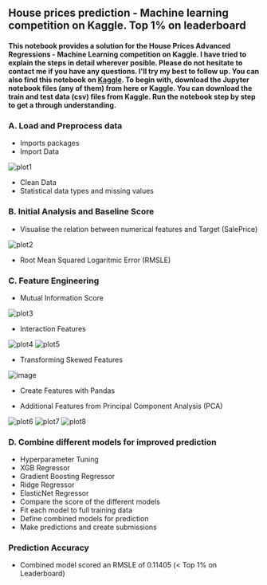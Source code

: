 ## House prices prediction - Machine learning competition on Kaggle. Top 1% on leaderboard
#### This notebook provides a solution for the House Prices Advanced Regressions - Machine Learning competition on Kaggle. I have tried to explain the steps in detail wherever posible. Please do not hesitate to contact me if you have any questions. I'll try my best to follow up. You can also find this notebook on [Kaggle](https://www.kaggle.com/code/muntasirphy/house-prices-top-1/notebook?scriptVersionId=103817570). To begin with, download the Jupyter notebook files (any of them) from here or Kaggle. You can download the train and test data (csv) files from Kaggle. Run the notebook step by step to get a through understanding. 

### A. Load and Preprocess data
* Imports packages
* Import Data

![plot1](https://user-images.githubusercontent.com/29087240/186298908-e4e74bc9-026e-4b2b-ac0d-ffc87883df2b.png)

* Clean Data
* Statistical data types and missing values
### B. Initial Analysis and Baseline Score
* Visualise the relation between numerical features and Target (SalePrice)

![plot2](https://user-images.githubusercontent.com/29087240/186298661-f23a6ceb-c686-47a3-bb15-5bd516382109.png)

* Root Mean Squared Logaritmic Error (RMSLE)
### C. Feature Engineering
* Mutual Information Score

![plot3](https://user-images.githubusercontent.com/29087240/186299083-5bfe246e-2e1d-45fc-98b1-6e4078671b50.png)

* Interaction Features

![plot4](https://user-images.githubusercontent.com/29087240/186299108-79b82b93-d430-4eee-a8d4-4dcb268022dd.png)
![plot5](https://user-images.githubusercontent.com/29087240/186299128-ae1bc5c3-90c9-4ec7-ac81-a135abdaa810.png)

* Transforming Skewed Features

![image](https://user-images.githubusercontent.com/29087240/187333203-a24cadef-845c-4eec-a34e-07bc41152ead.png)

* Create Features with Pandas

* Additional Features from Principal Component Analysis (PCA)

![plot6](https://user-images.githubusercontent.com/29087240/186299153-a48d45ed-d919-49b3-9bf7-28e4cdc626c4.png)
![plot7](https://user-images.githubusercontent.com/29087240/186299173-d5134e9b-5149-447f-8d7b-763b87cde13d.png)
![plot8](https://user-images.githubusercontent.com/29087240/186299188-3c760c0c-b413-46ce-ba5c-c91902d99f4a.png)

### D. Combine different models for improved prediction
* Hyperparameter Tuning
* XGB Regressor
* Gradient Boosting Regressor
* Ridge Regressor
* ElasticNet Regressor
* Compare the score of the different models
* Fit each model to full training data
* Define combined models for prediction
* Make predictions and create submissions
### Prediction Accuracy
* Combined model scored an RMSLE of 0.11405 (< Top 1% on Leaderboard)

